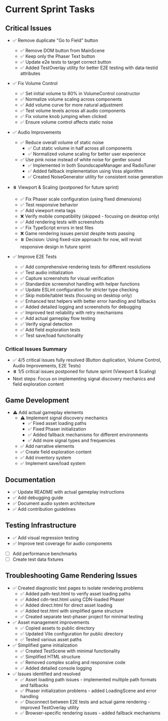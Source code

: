 # Current Sprint Tasks

## Critical Issues
- ✅ Remove duplicate "Go to Field" button
  - ✅ Remove DOM button from MainScene
  - ✅ Keep only the Phaser Text button
  - ✅ Update e2e tests to target correct button
  - ✅ Added TestOverlay utility for better E2E testing with data-testid attributes

- ✅ Fix Volume Control
  - ✅ Set initial volume to 80% in VolumeControl constructor
  - ✅ Normalize volume scaling across components
  - ✅ Add volume curve for more natural adjustment
  - ✅ Test volume levels across all audio components
  - ✅ Fix volume knob jumping when clicked
  - ✅ Ensure volume control affects static noise

- ✅ Audio Improvements
  - ✅ Reduce overall volume of static noise
    - ✅ Cut static volume in half across all components
    - ✅ Normalized volume scaling for better user experience
  - ✅ Use pink noise instead of white noise for gentler sound
    - ✅ Implemented in both SoundscapeManager and RadioTuner
    - ✅ Added fallback implementation using Voss algorithm
    - ✅ Created NoiseGenerator utility for consistent noise generation

- ⏸️ Viewport & Scaling (postponed for future sprint)
  - ✅ Fix Phaser scale configuration (using fixed dimensions)
  - ✅ Test responsive behavior
  - ✅ Add viewport meta tags
  - ❌ Verify mobile compatibility (skipped - focusing on desktop only)
  - ✅ Add rendering tests with screenshots
  - ✅ Fix TypeScript errors in test files
  - ❌ Game rendering issues persist despite tests passing
  - ⏸️ Decision: Using fixed-size approach for now, will revisit responsive design in future sprint

- ✅ Improve E2E Tests
  - ✅ Add comprehensive rendering tests for different resolutions
  - ✅ Test audio initialization
  - ✅ Capture screenshots for visual verification
  - ✅ Standardize screenshot handling with helper functions
  - ✅ Update ESLint configuration for stricter type checking
  - ✅ Skip mobile/tablet tests (focusing on desktop only)
  - ✅ Enhanced test helpers with better error handling and fallbacks
  - ✅ Added detailed logging and screenshots for debugging
  - ✅ Improved test reliability with retry mechanisms
  - ✅ Add actual gameplay flow testing
  - ✅ Verify signal detection
  - ✅ Add field exploration tests
  - ✅ Test save/load functionality

### Critical Issues Summary
- ✅ 4/5 critical issues fully resolved (Button duplication, Volume Control, Audio Improvements, E2E Tests)
- ⏸️ 1/5 critical issues postponed for future sprint (Viewport & Scaling)
- Next steps: Focus on implementing signal discovery mechanics and field exploration content

## Game Development
- ⚠️ Add actual gameplay elements
  - ⚠️ Implement signal discovery mechanics
    - ✅ Fixed asset loading paths
    - ✅ Fixed Phaser initialization
    - ✅ Added fallback mechanisms for different environments
    - ✅ Add more signal types and frequencies
  - ✅ Add narrative elements
  - ✅ Create field exploration content
  - ✅ Add inventory system
  - ✅ Implement save/load system

## Documentation
- ✅ Update README with actual gameplay instructions
- ✅ Add debugging guide
- ✅ Document audio system architecture
- ✅ Add contribution guidelines

## Testing Infrastructure
- ✅ Add visual regression testing
- ✅ Improve test coverage for audio components
- [ ] Add performance benchmarks
- [ ] Create test data fixtures

## Troubleshooting Game Rendering Issues
- ✅ Created diagnostic test pages to isolate rendering problems
  - ✅ Added path-test.html to verify asset loading paths
  - ✅ Added cdn-test.html using CDN-loaded Phaser
  - ✅ Added direct.html for direct asset loading
  - ✅ Added test.html with simplified game structure
  - ✅ Created separate test-phaser project for minimal testing
- ✅ Asset management improvements
  - ✅ Copied assets to public directory
  - ✅ Updated Vite configuration for public directory
  - ✅ Tested various asset paths
- ✅ Simplified game initialization
  - ✅ Created TestScene with minimal functionality
  - ✅ Simplified HTML structure
  - ✅ Removed complex scaling and responsive code
  - ✅ Added detailed console logging
- ✅ Issues identified and resolved
  - ✅ Asset loading path issues - implemented multiple path formats and fallbacks
  - ✅ Phaser initialization problems - added LoadingScene and error handling
  - ✅ Disconnect between E2E tests and actual game rendering - improved TestOverlay utility
  - ✅ Browser-specific rendering issues - added fallback mechanisms